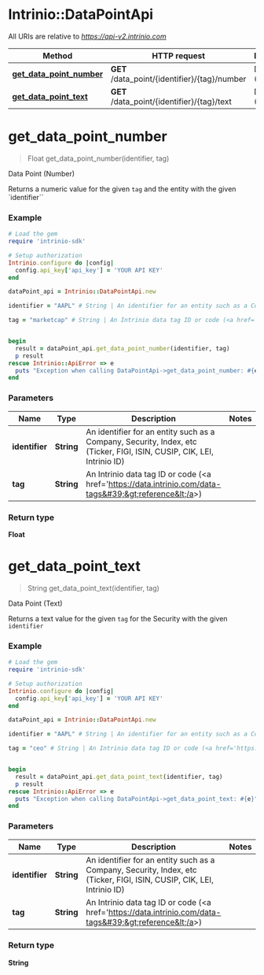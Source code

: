 # Intrinio::DataPointApi

All URIs are relative to *https://api-v2.intrinio.com*

Method | HTTP request | Description
------------- | ------------- | -------------
[**get_data_point_number**](DataPointApi.md#get_data_point_number) | **GET** /data_point/{identifier}/{tag}/number | Data Point (Number)
[**get_data_point_text**](DataPointApi.md#get_data_point_text) | **GET** /data_point/{identifier}/{tag}/text | Data Point (Text)


# **get_data_point_number**
> Float get_data_point_number(identifier, tag)

Data Point (Number)

Returns a numeric value for the given `tag` and the entity with the given `identifier``

### Example
```ruby
# Load the gem
require 'intrinio-sdk'

# Setup authorization
Intrinio.configure do |config|
  config.api_key['api_key'] = 'YOUR API KEY'
end

dataPoint_api = Intrinio::DataPointApi.new

identifier = "AAPL" # String | An identifier for an entity such as a Company, Security, Index, etc (Ticker, FIGI, ISIN, CUSIP, CIK, LEI, Intrinio ID)

tag = "marketcap" # String | An Intrinio data tag ID or code (<a href='https://data.intrinio.com/data-tags'>reference</a>)


begin
  result = dataPoint_api.get_data_point_number(identifier, tag)
  p result
rescue Intrinio::ApiError => e
  puts "Exception when calling DataPointApi->get_data_point_number: #{e}"
end
```

### Parameters

Name | Type | Description  | Notes
------------- | ------------- | ------------- | -------------
 **identifier** | **String**| An identifier for an entity such as a Company, Security, Index, etc (Ticker, FIGI, ISIN, CUSIP, CIK, LEI, Intrinio ID) | 
 **tag** | **String**| An Intrinio data tag ID or code (&lt;a href&#x3D;&#39;https://data.intrinio.com/data-tags&#39;&gt;reference&lt;/a&gt;) | 

### Return type

**Float**

# **get_data_point_text**
> String get_data_point_text(identifier, tag)

Data Point (Text)

Returns a text value for the given `tag` for the Security with the given `identifier`

### Example
```ruby
# Load the gem
require 'intrinio-sdk'

# Setup authorization
Intrinio.configure do |config|
  config.api_key['api_key'] = 'YOUR API KEY'
end

dataPoint_api = Intrinio::DataPointApi.new

identifier = "AAPL" # String | An identifier for an entity such as a Company, Security, Index, etc (Ticker, FIGI, ISIN, CUSIP, CIK, LEI, Intrinio ID)

tag = "ceo" # String | An Intrinio data tag ID or code (<a href='https://data.intrinio.com/data-tags'>reference</a>)


begin
  result = dataPoint_api.get_data_point_text(identifier, tag)
  p result
rescue Intrinio::ApiError => e
  puts "Exception when calling DataPointApi->get_data_point_text: #{e}"
end
```

### Parameters

Name | Type | Description  | Notes
------------- | ------------- | ------------- | -------------
 **identifier** | **String**| An identifier for an entity such as a Company, Security, Index, etc (Ticker, FIGI, ISIN, CUSIP, CIK, LEI, Intrinio ID) | 
 **tag** | **String**| An Intrinio data tag ID or code (&lt;a href&#x3D;&#39;https://data.intrinio.com/data-tags&#39;&gt;reference&lt;/a&gt;) | 

### Return type

**String**

